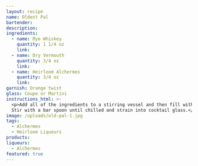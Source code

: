 ```yaml
---
layout: recipe
name: Oldest Pal
bartender:
description:
ingredients:
  - name: Rye Whiskey
    quantity: 1 1/4 oz
    link:
  - name: Dry Vermouth
    quantity: 3/4 oz
    link:
  - name: Heirloom Alchermes
    quantity: 3/4 oz
    link:
garnish: Orange twist
glass: Coupe or Martini
instructions_html: >-
  <p>Add all of the ingredients to a stirring vessel and then fill with ice.
  Stir with a bar spoon until chilled and strain into cocktail glass.</p>
image: /uploads/old-pal-1.jpg
tags:
  - Alchermes
  - Heirloom Liqueurs
products:
liqueurs:
  - Alchermes
featured: true
---
```


